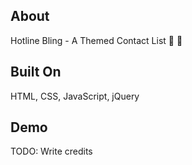
## About
Hotline Bling - A Themed Contact List :iphone: :pray:
## Built On
HTML, CSS, JavaScript, jQuery
## Demo
TODO: Write credits
